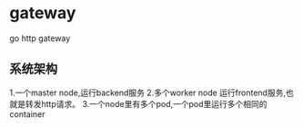 # gateway
go http gateway

## 系统架构
1.一个master node,运行backend服务
2.多个worker node 运行frontend服务,也就是转发http请求。
3.一个node里有多个pod,一个pod里运行多个相同的container